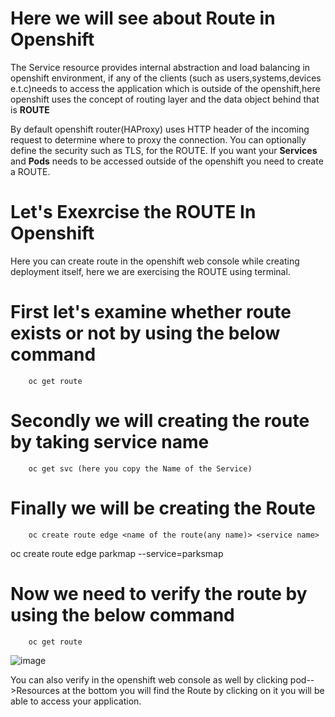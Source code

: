 # Here we will see about Route in Openshift
The Service resource provides internal abstraction and load balancing in openshift environment, if any of the clients (such as users,systems,devices e.t.c)needs to access the application which is outside of the openshift,here openshift uses the concept of routing layer and the data object behind that is **ROUTE** 

By default openshift router(HAProxy) uses HTTP header of the incoming request to determine where to proxy the connection. 
You can optionally define the security such as TLS, for the ROUTE. If you want your **Services** and **Pods** needs to be accessed outside of the openshift you need to create a ROUTE.

# Let's Exexrcise the ROUTE In Openshift
Here you can create route in the openshift web console while creating deployment itself, here we are exercising the ROUTE using terminal.

# First let's examine whether route exists or not by using the below command
        
        oc get route
        
# Secondly we will creating the route by taking service name
        
        oc get svc (here you copy the Name of the Service)
        
# Finally we will be creating the Route
        
        oc create route edge <name of the route(any name)> <service name>
                
oc create route edge parkmap --service=parksmap
        
# Now we need to verify the route by using the below command
        
        oc get route

![image](https://github.com/sreeav6/RedHatOpenshift/assets/139438620/cdef3d09-5393-4232-a8a7-0fcbdda5d223)


You can also verify in the openshift web console as well by clicking pod-->Resources at the bottom you will find the Route by clicking on it you will be able to access your application.


        

